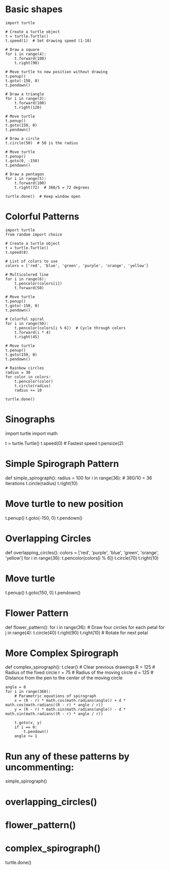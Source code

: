 # Basic shapes
```
import turtle

# Create a turtle object
t = turtle.Turtle()
t.speed(1)  # Set drawing speed (1-10)

# Draw a square
for i in range(4):
    t.forward(100)
    t.right(90)

# Move turtle to new position without drawing
t.penup()
t.goto(-150, 0)
t.pendown()

# Draw a triangle
for i in range(3):
    t.forward(100)
    t.right(120)

# Move turtle
t.penup()
t.goto(150, 0)
t.pendown()

# Draw a circle
t.circle(50)  # 50 is the radius

# Move turtle
t.penup()
t.goto(0, -150)
t.pendown()

# Draw a pentagon
for i in range(5):
    t.forward(100)
    t.right(72)  # 360/5 = 72 degrees

turtle.done()  # Keep window open
```
# Colorful Patterns
```
import turtle
from random import choice

# Create a turtle object
t = turtle.Turtle()
t.speed(8)

# List of colors to use
colors = ['red', 'blue', 'green', 'purple', 'orange', 'yellow']

# Multicolored line
for i in range(6):
    t.pencolor(colors[i])
    t.forward(50)

# Move turtle
t.penup()
t.goto(-150, 0)
t.pendown()

# Colorful spiral
for i in range(50):
    t.pencolor(colors[i % 6])  # Cycle through colors
    t.forward(i * 4)
    t.right(45)

# Move turtle
t.penup()
t.goto(150, 0)
t.pendown()

# Rainbow circles
radius = 30
for color in colors:
    t.pencolor(color)
    t.circle(radius)
    radius += 10

turtle.done()
```
# Sinographs
import turtle
import math

t = turtle.Turtle()
t.speed(0)  # Fastest speed
t.pensize(2)

# Simple Spirograph Pattern
def simple_spirograph():
    radius = 100
    for i in range(36):  # 360/10 = 36 iterations
        t.circle(radius)
        t.right(10)

# Move turtle to new position
t.penup()
t.goto(-150, 0)
t.pendown()

# Overlapping Circles
def overlapping_circles():
    colors = ['red', 'purple', 'blue', 'green', 'orange', 'yellow']
    for i in range(36):
        t.pencolor(colors[i % 6])
        t.circle(70)
        t.right(10)

# Move turtle
t.penup()
t.goto(150, 0)
t.pendown()

# Flower Pattern
def flower_pattern():
    for i in range(36):
        # Draw four circles for each petal
        for j in range(4):
            t.circle(40)
            t.right(90)
        t.right(10)  # Rotate for next petal

# More Complex Spirograph
def complex_spirograph():
    t.clear()  # Clear previous drawings
    R = 125  # Radius of the fixed circle
    r = 75   # Radius of the moving circle
    d = 125  # Distance from the pen to the center of the moving circle
    
    angle = 0
    for i in range(360):
        # Parametric equations of spirograph
        x = (R - r) * math.cos(math.radians(angle)) + d * math.cos(math.radians((R - r) * angle / r))
        y = (R - r) * math.sin(math.radians(angle)) - d * math.sin(math.radians((R - r) * angle / r))
        
        t.goto(x, y)
        if i == 0:
            t.pendown()
        angle += 1

# Run any of these patterns by uncommenting:

simple_spirograph()
# overlapping_circles()
# flower_pattern()
# complex_spirograph()

turtle.done()
